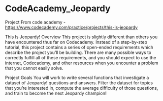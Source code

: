 # CodeAcademy_Jeopardy

Project From code academy - https://www.codecademy.com/practice/projects/this-is-jeopardy

This Is Jeopardy!
Overview
This project is slightly different than others you have encountered thus far on Codecademy. Instead of a step-by-step tutorial, this project contains a series of open-ended requirements which describe the project you’ll be building. There are many possible ways to correctly fulfill all of these requirements, and you should expect to use the internet, Codecademy, and other resources when you encounter a problem that you cannot easily solve.

Project Goals
You will work to write several functions that investigate a dataset of Jeopardy! questions and answers. Filter the dataset for topics that you’re interested in, compute the average difficulty of those questions, and train to become the next Jeopardy champion!
